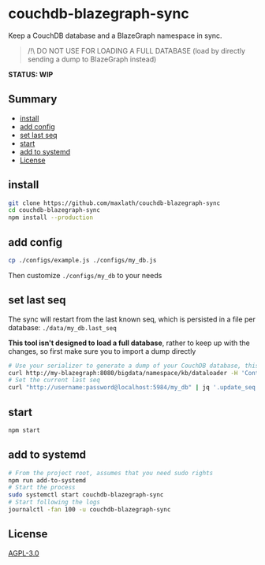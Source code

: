 # couchdb-blazegraph-sync

Keep a CouchDB database and a BlazeGraph namespace in sync.
> /!\ DO NOT USE FOR LOADING A FULL DATABASE (load by directly sending a dump to BlazeGraph instead)

**STATUS: WIP**

## Summary

<!-- START doctoc generated TOC please keep comment here to allow auto update -->
<!-- DON'T EDIT THIS SECTION, INSTEAD RE-RUN doctoc TO UPDATE -->


- [install](#install)
- [add config](#add-config)
- [set last seq](#set-last-seq)
- [start](#start)
- [add to systemd](#add-to-systemd)
- [License](#license)

<!-- END doctoc generated TOC please keep comment here to allow auto update -->

## install
```sh
git clone https://github.com/maxlath/couchdb-blazegraph-sync
cd couchdb-blazegraph-sync
npm install --production
```

## add config
```sh
cp ./configs/example.js ./configs/my_db.js
```
Then customize `./configs/my_db` to your needs

## set last seq
The sync will restart from the last known seq, which is persisted in a file per database: `./data/my_db.last_seq`

**This tool isn't designed to load a full database**, rather to keep up with the changes, so first make sure you to import a dump directly

```sh
# Use your serializer to generate a dump of your CouchDB database, this is out of the scope of this tool
curl http://my-blazegraph:8080/bigdata/namespace/kb/dataloader -H 'Content-Type: application/x-turtle' -d@./my_db.ttl
# Set the current last seq
curl "http://username:password@localhost:5984/my_db" | jq '.update_seq' > ./data/my_db.last_seq
```

## start
```sh
npm start
```

## add to systemd
```sh
# From the project root, assumes that you need sudo rights
npm run add-to-systemd
# Start the process
sudo systemctl start couchdb-blazegraph-sync
# Start following the logs
journalctl -fan 100 -u couchdb-blazegraph-sync
```

## License
[AGPL-3.0](https://www.gnu.org/licenses/agpl-3.0.en.html)
